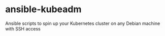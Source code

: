 # ansible-kubeadm
Ansible scripts to spin up your Kubernetes cluster on any Debian machine with SSH access
